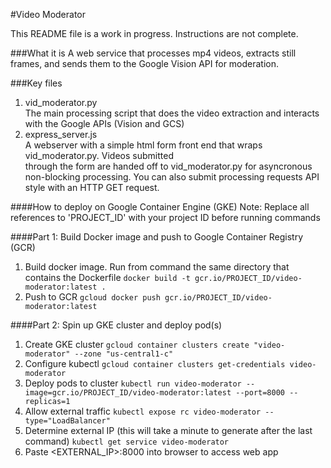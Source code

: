#Video Moderator

This README file is a work in progress. Instructions are not complete.

###What it is
A web service that processes mp4 videos, extracts still frames, and sends them to the Google Vision API
for moderation.

###Key files
1. vid_moderator.py   
The main processing script that does the video extraction and interacts with the Google APIs (Vision and GCS)
2. express_server.js   
A webserver with a simple html form front end that wraps vid_moderator.py. Videos submitted  
through the form are handed off to vid_moderator.py for asyncronous non-blocking processing. You can also
submit processing requests API style with an HTTP GET request.

####How to deploy on Google Container Engine (GKE)
Note: Replace all references to 'PROJECT_ID' with your project ID before running commands

####Part 1: Build Docker image and push to Google Container Registry (GCR)
1. Build docker image. Run from command the same directory that contains the Dockerfile
`docker build -t gcr.io/PROJECT_ID/video-moderator:latest .`
2. Push to GCR
`gcloud docker push gcr.io/PROJECT_ID/video-moderator:latest`

####Part 2: Spin up GKE cluster and deploy pod(s)
1. Create GKE cluster
`gcloud container clusters create "video-moderator" --zone "us-central1-c"`
2. Configure kubectl
`gcloud container clusters get-credentials video-moderator`
3. Deploy pods to cluster
`kubectl run video-moderator --image=gcr.io/PROJECT_ID/video-moderator:latest --port=8000 --replicas=1`
4. Allow external traffic
`kubectl expose rc video-moderator --type="LoadBalancer"`
5. Determine external IP (this will take a minute to generate after the last command)
`kubectl get service video-moderator`
6. Paste <EXTERNAL_IP>:8000 into browser to access web app
